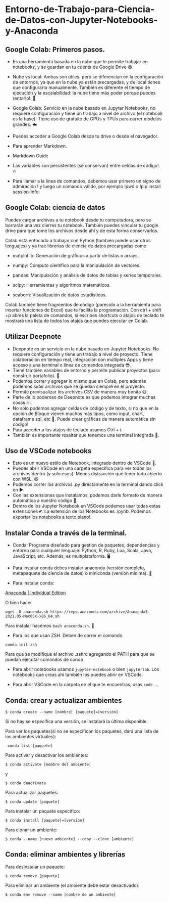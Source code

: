 # Entorno-de-Trabajo-para-Ciencia-de-Datos-con-Jupyter-Notebooks-y-Anaconda

## Google Colab: Primeros pasos.

- Es una herramienta basada en la nube que te permite trabajar en notebooks, y se guardan en tu cuenta de Google Drive 😃.

- Nube vs local: Ambas son útiles, pero se diferencian en la configuración de entornos, ya que en la nube ya están precargadas, y de local tienes que configurarlo manualmente. También es diferente el tiempo de ejecución y la escalabilidad: la nube tiene más poder porque puedes rentarlo!. 💸

- Google Colab: Servicio en la nube basado en Jupyter Notebooks, no requiere configuración y tiene un trabajo a nivel de archivo (el notebook es la base). Tiene uso de gratuito de GPUs y TPUs para correr modelos grandes. ☁️

- Puedes acceder a Google Colab desde tu drive o desde el navegador.

- Para aprender Markdown.

- Markdown Guide

- Las variables son persistentes (se conservan) entre celdas de código!. 🔥

- Para llamar a la línea de comandos, debemos usar primero un signo de admiración ! y luego un comando válido, por ejemplo !pwd o !pip install session-info.

## Google Colab: ciencia de datos

Puedes cargar archivos a tu notebook desde tu computadora, pero se borrarán una vez cierres tu notebook. También puedes vincular tu google drive para que tome los archivos desde ahí y de esta forma conservarlos.

Colab está enfocado a trabajar con Python (también puede usar otros lenguajes) y ya trae librerías de ciencia de datos precargadas como:

- matplotlib: Generación de gráficos a partir de listas o arrays.

- numpy: Cómputo científico para la manipulación de vectores.

- pandas: Manipulación y análisis de datos de tablas y series temporales.

- scipy: Herramientas y algoritmos matemáticos.

- seaborn: Visualización de datos estadísticos.

Colab también tiene fragmentos de código (parecido a la herramienta para insertar funciones de Excel) que te facilita la programación.
Con ctrl + shift +p abres la paleta de comandos, si escribes shortcuts o atajos de teclado te mostrará una lista de todos los atajos que puedes ejecutar en Colab.

## Utilizar Deepnote

- Deepnote es un servicio en la nube basado en Jupyter Notebooks. No requiere configuración y tiene un trabajo a nivel de proyecto. Tiene colaboración en tiempo real, integración con múltiples Apps y tiene acceso a una terminal o línea de comandos integrada 😎.
- Tiene también variables de entorno y permite publicar proyectos (para construir portafolio). 🎉
- Podemos correr y agregar lo mismo que en Colab, pero además podemos subir archivos que se quedan siempre en el proyecto.
- Permite previsualizar los archivos CSV de manera muy bonita 😄.
- Parte de lo poderoso de Deepnote es que podemos integrar muchas cosas 🔥.
- No solo podemos agregar celdas de código y de texto, si no que en la opción de Bloque vienen muchos más tipos, como input, chart, dataframe sql, etc 🤯. Puede crear gráficas de manera automática sin código!
- Para acceder a los atajos de teclado usamos Ctrl + i.
- También es importante resaltar que tenemos una terminal integrada 🤖.

## Uso de VSCode notebooks

- Esto es un nuevo estilo de Notebook, integrado dentro de VSCode 🤯.
- Puedes abrir VSCode en una carpeta específica para ver todos los archivos dentro (y solo esos). Menos distracción que tener todo abierto con WSL. 😆
- Podemos correr los archivos .py directamente en la terminal dando click en ▶️.
- Con las extensiones que instalamos, podemos darle formato de manera automática a nuestro código 🐍.
- Dentro de los Jupyter Notebook en VSCode podemos usar todas estas extensiones 💕. La extensión de los Notebooks es .ipynb. Podemos exportar los notebooks a texto plano!.

## Instalar Conda a través de la terminal.

- Conda: Programa diseñado para gestión de paquetes, dependencias y entorno para cualquier lenguaje: Python, R, Ruby, Lua, Scala, Java, JavaScript, etc. Además, es multiplataforma. 🖥️

- Para instalar conda debes instalar anaconda (versión completa, metapaquete de ciencia de datos) o miniconda (versión mínima). 🐍

- Para instalar conda:

[Anaconda | Individual Edition](https://www.anaconda.com/products/individual)

O bien hacer

```
wget -O anaconda.sh https://repo.anaconda.com/archive/Anaconda3-2021.05-MacOSX-x86_64.sh
```

Para instalar hacemos `bash anaconda.sh`. 🐍

- Para los que usan ZSH. Deben de correr el comando

```
conda init zsh
```

Para que se modifique el archivo .zshrc agregando el PATH para que se puedan ejecutar comandos de conda

- Para abrir notebooks usamos `jupyter-notebook` o bien `jupyterlab`. Los notebooks que creas ahí también los puedes abrir en VSCode.

- Para abrir VSCode en la carpeta en el que te encuentras, usas `code .`.

## Conda: crear y actualizar ambientes

```
$ conda create --name [nombre] [paquete]=[versión]
```

Si no hay se especifíca una versión, se instalará la última disponible.

Para ver los paquetes(si no se especifican los paquetes, dará una lista de los ambientes virtuales):

```
 conda list [paquete]
```

Para activar y desactivar los ambientes:

```
$ conda activate [nombre del ambiente]
```

y

```
$ conda deactivate
```

Para actualizar paquetes:

```
$ conda update [paquete]
```

Para instalar un paquete específico:

```
$ conda install [paquete]=[versión]
```

Para clonar un ambiente:

```
$ conda --name [nuevo ambiente] --copy --clone [ambiente]
```

## Conda: eliminar ambientes y librerías

Para desinstalar un paquete:

```
$ conda remove [paquete]
```

Para eliminar un ambiente (el ambiente debe estar desactivado):

```
$ conda env remove --name [nombre de un ambiente]
```
